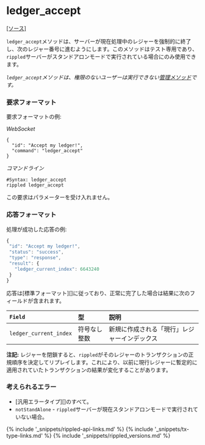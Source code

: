 # ledger_accept
[[ソース]<br>](https://github.com/ripple/rippled/blob/a61ffab3f9010d8accfaa98aa3cacc7d38e74121/src/ripple/rpc/handlers/LedgerAccept.cpp "Source")

`ledger_accept`メソッドは、サーバーが現在処理中のレジャーを強制的に終了し、次のレジャー番号に進むようにします。このメソッドはテスト専用であり、`rippled`サーバーがスタンドアロンモードで実行されている場合にのみ使用できます。

*`ledger_accept`メソッドは、権限のないユーザーは実行できない[管理メソッド](admin-rippled-methods.html)です。*

### 要求フォーマット

要求フォーマットの例:

<!-- MULTICODE_BLOCK_START -->

*WebSocket*

```
{
  "id": "Accept my ledger!",
  "command": "ledger_accept"
}
```

*コマンドライン*

```
#Syntax: ledger_accept
rippled ledger_accept
```

<!-- MULTICODE_BLOCK_END -->

この要求はパラメーターを受け入れません。

### 応答フォーマット

処理が成功した応答の例:
```js
{
 "id": "Accept my ledger!",
 "status": "success",
 "type": "response",
 "result": {
   "ledger_current_index": 6643240
 }
}
```

応答は[標準フォーマット][]に従っており、正常に完了した場合は結果に次のフィールドが含まれます。

| `Field`                | 型             | 説明                      |
|:-----------------------|:-----------------|:---------------------------------|
| `ledger_current_index` | 符号なし整数 | 新規に作成される「現行」レジャーインデックス |

**注記:** レジャーを閉鎖すると、`rippled`がそのレジャーのトランザクションの正規順序を決定してリプレイします。これにより、以前に現行レジャーに暫定的に適用されていたトランザクションの結果が変化することがあります。

### 考えられるエラー

* [汎用エラータイプ][]のすべて。
* `notStandAlone` - `rippled`サーバーが現在スタンドアロンモードで実行されていない場合。

<!--{# common link defs #}-->
{% include '_snippets/rippled-api-links.md' %}
{% include '_snippets/tx-type-links.md' %}
{% include '_snippets/rippled_versions.md' %}
